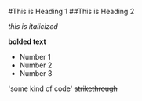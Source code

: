 #This is Heading 1
##This is Heading 2

_this is italicized_

**bolded text**

- Number 1
- Number 2
- Number 3

'some kind of code'
~~strikethrough~~
